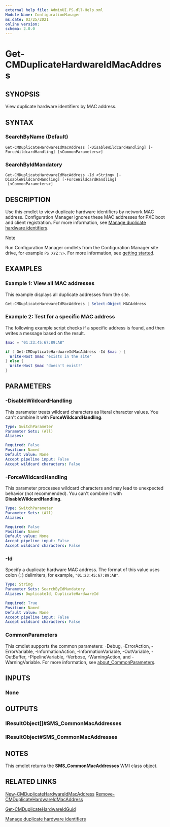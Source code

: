 ```yaml
---
external help file: AdminUI.PS.dll-Help.xml
Module Name: ConfigurationManager
ms.date: 03/25/2021
online version:
schema: 2.0.0
---
```


# Get-CMDuplicateHardwareIdMacAddress

## SYNOPSIS

View duplicate hardware identifiers by MAC address.

## SYNTAX

### SearchByName (Default)
```
Get-CMDuplicateHardwareIdMacAddress [-DisableWildcardHandling] [-ForceWildcardHandling] [<CommonParameters>]
```

### SearchByIdMandatory
```
Get-CMDuplicateHardwareIdMacAddress -Id <String> [-DisableWildcardHandling] [-ForceWildcardHandling]
 [<CommonParameters>]
```

## DESCRIPTION

Use this cmdlet to view duplicate hardware identifiers by network MAC address. Configuration Manager ignores these MAC addresses for PXE boot and client registration. For more information, see [Manage duplicate hardware identifiers](/mem/configmgr/core/clients/manage/manage-clients#manage-duplicate-hardware-identifiers).

>[!NOTE]
> Run Configuration Manager cmdlets from the Configuration Manager site drive, for example `PS XYZ:\>`. For more information, see [getting started](/powershell/sccm/overview).

## EXAMPLES

### Example 1: View all MAC addresses

This example displays all duplicate addresses from the site.

```powershell
Get-CMDuplicateHardwareIdMacAddress | Select-Object MACAddress
```

### Example 2: Test for a specific MAC address

The following example script checks if a specific address is found, and then writes a message based on the result.

```powershell
$mac = "01:23:45:67:89:AB"

if ( Get-CMDuplicateHardwareIdMacAddress -Id $mac ) {
  Write-Host $mac "exists in the site"
} else {
  Write-Host $mac "doesn't exist!"
}
```

## PARAMETERS

### -DisableWildcardHandling

This parameter treats wildcard characters as literal character values. You can't combine it with **ForceWildcardHandling**.

```yaml
Type: SwitchParameter
Parameter Sets: (All)
Aliases:

Required: False
Position: Named
Default value: None
Accept pipeline input: False
Accept wildcard characters: False
```

### -ForceWildcardHandling

This parameter processes wildcard characters and may lead to unexpected behavior (not recommended). You can't combine it with **DisableWildcardHandling**.

```yaml
Type: SwitchParameter
Parameter Sets: (All)
Aliases:

Required: False
Position: Named
Default value: None
Accept pipeline input: False
Accept wildcard characters: False
```

### -Id

Specify a duplicate hardware MAC address. The format of this value uses colon (`:`) delimiters, for example, `"01:23:45:67:89:AB"`.

```yaml
Type: String
Parameter Sets: SearchByIdMandatory
Aliases: DuplicateId, DuplicateHardwareId

Required: True
Position: Named
Default value: None
Accept pipeline input: False
Accept wildcard characters: False
```

### CommonParameters
This cmdlet supports the common parameters: -Debug, -ErrorAction, -ErrorVariable, -InformationAction, -InformationVariable, -OutVariable, -OutBuffer, -PipelineVariable, -Verbose, -WarningAction, and -WarningVariable. For more information, see [about_CommonParameters](http://go.microsoft.com/fwlink/?LinkID=113216).

## INPUTS

### None

## OUTPUTS

### IResultObject[]#SMS_CommonMacAddresses

### IResultObject#SMS_CommonMacAddresses

## NOTES

This cmdlet returns the **SMS_CommonMacAddresses** WMI class object.

## RELATED LINKS

[New-CMDuplicateHardwareIdMacAddress](New-CMDuplicateHardwareIdMacAddress.md)
[Remove-CMDuplicateHardwareIdMacAddress](Remove-CMDuplicateHardwareIdMacAddress.md)

[Get-CMDuplicateHardwareIdGuid](Get-CMDuplicateHardwareIdGuid.md)

[Manage duplicate hardware identifiers](/mem/configmgr/core/clients/manage/manage-clients#manage-duplicate-hardware-identifiers)
